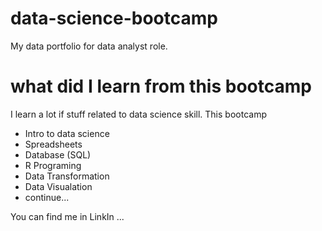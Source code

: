 # data-science-bootcamp
My data portfolio for data analyst role.

# what did I learn from this bootcamp

I learn a lot if stuff related to data science skill. This bootcamp

- Intro to data science
- Spreadsheets
- Database (SQL)
- R Programing
- Data Transformation
- Data Visualation
- continue...

You can find me in LinkIn ...

